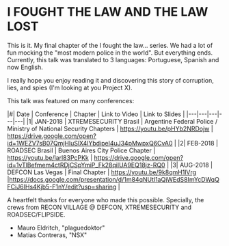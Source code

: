 # I FOUGHT THE LAW AND THE LAW LOST

This is it. My final chapter of the I fought the law... series.
We had a lot of fun mocking the "most modern police in the world".
But everything ends. Currently, this talk was translated to 3 languages:
Portuguese, Spanish and now English.

I really hope you enjoy reading it and discovering this story of corruption, lies, and spies (I'm looking at you Project X).

This talk was featured on many conferences:

|#| Date | Conference | Chapter | Link to Video | Link to Slides |
|---|---|---|---|---|
|1| JAN-2018 | XTREMESECURITY Brasil | Argentine Federal Police / Ministry of National Security Chapters | https://youtu.be/pHYb2NRDojw | https://drive.google.com/open?id=1WEZV7sB07QmjHluSlX4lYbdipel4uJ34pMwpxQ6CvA0 |
|2| FEB-2018 | ROADSEC Brasil | Buenos Aires City Police Chapter | https://youtu.be/larl83PcPKk | https://drive.google.com/open?id=1vTlBefmem4ctRDjCSpYmiP_Fk28qilUA9EQ18jz-RQ0 |
|3| AUG-2018 | DEFCON Las Vegas | Final Chapter | https://youtu.be/9k8qmH1lVrg |https://docs.google.com/presentation/d/1m84qNUtl1aQjWEdS8ImYcDWqQFCiJ6IHs4Kjb5-F1nY/edit?usp=sharing |

A heartfelt thanks for everyone who made this possible.
Specially, the crews from RECON VILLAGE @ DEFCON, XTREMESECURITY and ROADSEC/FLIPSIDE.

- Mauro Eldritch, "plaguedoktor"
- Matias Contreras, "NSX"
